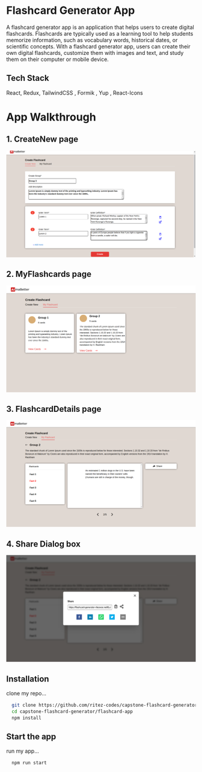 # Flashcard Generator App

A flashcard generator app is an application that helps users to create digital flashcards. Flashcards are typically used as a learning tool to help students memorize information, such as vocabulary words, historical dates, or scientific concepts. With a flashcard generator app, users can create their own digital flashcards, customize them with images and text, and study them on their computer or mobile device.

## Tech Stack

React, Redux, TailwindCSS , Formik , Yup , React-Icons

# App Walkthrough

## 1. CreateNew page

![CreateNew](/screenshots/img1.png)

## 2. MyFlashcards page

![MyFlashcards](/screenshots/img2.png)

## 3. FlashcardDetails page

![FlashcardDetails](/screenshots/img3.png)

## 4. Share Dialog box

![DialogBox](/screenshots/img4.png)

## Installation

clone my repo...

```bash
  git clone https://github.com/ritez-codes/capstone-flashcard-generator.git
  cd capstone-flashcard-generator/flashcard-app
  npm install
```

## Start the app

run my app...

```bash
  npm run start
```
